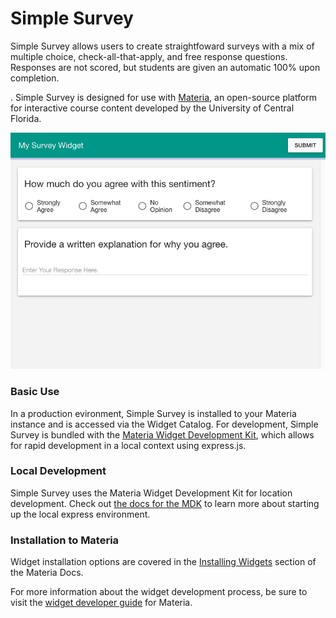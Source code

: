 <h1>
    <!-- <img src="src/_icons/icon-60.png" width="36px"/> -->
    Simple Survey
</h1>

Simple Survey allows users to create straightfoward surveys with a mix of multiple choice, check-all-that-apply, and free response questions. Responses are not scored, but students are given an automatic 100% upon completion.

. Simple Survey is designed for use with [Materia](https://github.com/ucfopen/Materia), an open-source platform for interactive course content developed by the University of Central Florida.

![Simple Survey Player](src/_screen-shots/2.png)

### Basic Use

In a production evironment, Simple Survey is installed to your Materia instance and is accessed via the Widget Catalog. For development, Simple Survey is bundled with the [Materia Widget Development Kit](https://github.com/ucfopen/Materia-Widget-Dev-Kit), which allows for rapid development in a local context using express.js.

### Local Development

Simple Survey uses the Materia Widget Development Kit for location development. Check out [the docs for the MDK](https://ucfopen.github.io/Materia-Docs/develop/materia-widget-development-kit.html) to learn more about starting up the local express environment.

### Installation to Materia

Widget installation options are covered in the [Installing Widgets](https://ucfopen.github.io/Materia-Docs/admin/installing-widgets.html) section of the Materia Docs.

For more information about the widget development process, be sure to visit the [widget developer guide](https://ucfopen.github.io/Materia-Docs/develop/widget-developer-guide.html) for Materia.
